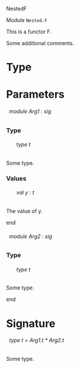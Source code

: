 NestedF

 Module `Nested.F`


This is a functor F.

Some additional comments.
# Type



# Parameters


<a id="argument-1-Arg1"></a>
###### &nbsp; module Arg1 : sig


### Type


<a id="type-t"></a>
###### &nbsp; &nbsp; &nbsp; &nbsp;type t

Some type.



### Values


<a id="val-y"></a>
###### &nbsp; &nbsp; &nbsp; &nbsp;val y : t

The value of y.

end



<a id="argument-2-Arg2"></a>
###### &nbsp; module Arg2 : sig


### Type


<a id="type-t"></a>
###### &nbsp; &nbsp; &nbsp; &nbsp;type t

Some type.

end




# Signature


<a id="type-t"></a>
###### &nbsp; type t = Arg1.t * Arg2.t

Some type.

